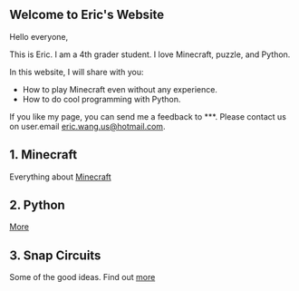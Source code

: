 ## Welcome to Eric's Website

Hello everyone,

This is Eric. I am a 4th grader student. I love Minecraft, puzzle, and Python.


In this website, I will share with you:

- How to play Minecraft even without any experience.
- How to do cool programming with Python.

If you like my page, you can send me a feedback to ***.
Please contact us on user.email eric.wang.us@hotmail.com.


## 1. Minecraft

Everything about [Minecraft](Minecraft/index.md)

## 2. Python

[More](Python/index.md)

## 3. Snap Circuits

Some of the good ideas. Find out [more](SnapCircuits/index.md)